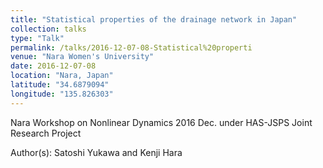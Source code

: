 ```yaml
---
title: "Statistical properties of the drainage network in Japan"
collection: talks
type: "Talk"
permalink: /talks/2016-12-07-08-Statistical%20properti
venue: "Nara Women's University"
date: 2016-12-07-08
location: "Nara, Japan"
latitude: "34.6879094"
longitude: "135.826303"
---
```


Nara Workshop on Nonlinear Dynamics 2016 Dec. under HAS-JSPS Joint Research Project

Author(s): Satoshi Yukawa and Kenji Hara
